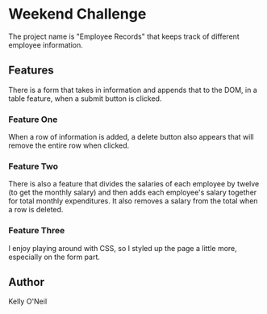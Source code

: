 # Weekend Challenge

The project name is "Employee Records" that keeps track of different employee information.

## Features

There is a form that takes in information and appends that to the DOM, in a table feature, when a submit button is clicked.

### Feature One

When a row of information is added, a delete button also appears that will remove the entire row when clicked.

### Feature Two

There is also a feature that divides the salaries of each employee by twelve (to get the monthly salary) and then adds each employee's salary together for total monthly expenditures. It also removes a salary from the total when a row is deleted. 

### Feature Three

I enjoy playing around with CSS, so I styled up the page a little more, especially on the form part.

## Author

Kelly O'Neil
